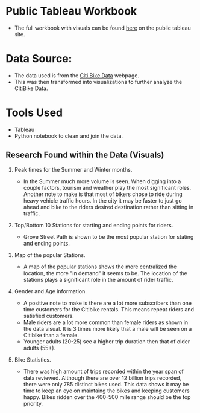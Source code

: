 # Public Tableau Workbook
* The full workbook with visuals can be found [here](https://public.tableau.com/profile/alex.martinez2647#!/vizhome/CitibikeData_16206842064520/Analysis?publish=yes) on the public tableau site.

# Data Source:
* The data used is from the [Citi Bike Data](https://www.citibikenyc.com/system-data) webpage. 
* This was then transformed into visualizations to further analyze the CitiBike Data.

# Tools Used
* Tableau
* Python notebook to clean and join the data.

## Research Found within the Data (Visuals)
1. Peak times for the Summer and Winter months.
    * In the Summer much more volume is seen. When digging into a couple factors, tourism and weather play the most significant roles. Another note to make is that most of bikers chose to ride during heavy vehicle traffic hours. In the city it may be faster to just go ahead and bike to the riders desired destination rather than sitting in traffic. 

2. Top/Bottom 10 Stations for starting and ending points for riders.
    * Grove Street Path is shown to be the most popular station for stating and ending points.

3. Map of the popular Stations.
    * A map of the popular stations shows the more centralized the location, the more "in demand" it seems to be. The location of the stations plays a significant role in the amount of rider traffic.

4. Gender and Age information.
    * A positive note to make is there are a lot more subscribers than one time customers for the Citibike rentals. This means repeat riders and satisfied customers. 
    * Male riders are a lot more common than female riders as shown in the data visual. It is 3 times more likely that a male will be seen on a Citibike than a female.
    * Younger adults (20-25) see a higher trip duration then that of older adults (55+).

5. Bike Statistics.
    * There was high amount of trips recorded within the year span of data reviewed. Although there are over 12 billion trips recorded, there were only 785 distinct bikes used. This data shows it may be time to keep an eye on maintaing the bikes and keeping customers happy. Bikes ridden over the 400-500 mile range should be the top priority. 

